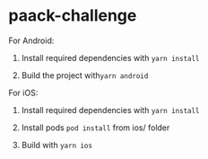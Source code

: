 # paack-challenge

For Android: 
1. Install required dependencies with `yarn install`

2. Build the project with`yarn android`

For iOS:
1. Install required dependencies with `yarn install`

2. Install pods `pod install` from ios/ folder

3. Build with `yarn ios`
